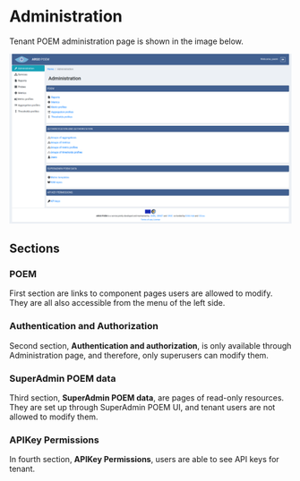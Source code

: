 # Administration

Tenant POEM administration page is shown in the image below.

![Tenant Administration](figures/tenant_administration.png)

## Sections

### POEM

First section are links to component pages users are allowed to modify. They are all also accessible from the menu of the left side.

### Authentication and Authorization

Second section, **Authentication and authorization**, is only available through Administration page, and therefore, only superusers can modify them.

### SuperAdmin POEM data

Third section, **SuperAdmin POEM data**, are pages of read-only resources. They are set up through SuperAdmin POEM UI, and tenant users are not allowed to modify them.

### APIKey Permissions

In fourth section, **APIKey Permissions**, users are able to see API keys for tenant.
